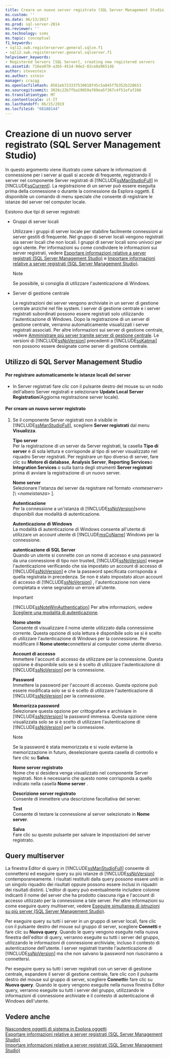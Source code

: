 ```yaml
---
title: Creare un nuovo server registrato (SQL Server Management Studio) | Microsoft Docs
ms.custom: ''
ms.date: 06/13/2017
ms.prod: sql-server-2014
ms.reviewer: ''
ms.technology: ssms
ms.topic: conceptual
f1_keywords:
- sql12.swb.registerserver.general.sqlce.f1
- sql12.swb.registerserver.general.sqlserver.f1
helpviewer_keywords:
- Registered Servers [SQL Server], creating new registered servers
ms.assetid: 716ea070-a3b5-4514-9de2-82ce8a96514b
author: stevestein
ms.author: sstein
manager: craigg
ms.openlocfilehash: 8561eb723337530818f45c5a845f7b352b328653
ms.sourcegitcommit: 3026c22b7fba19059a769ea5f367c4f51efaf286
ms.translationtype: MT
ms.contentlocale: it-IT
ms.lasthandoff: 06/15/2019
ms.locfileid: "68188144"
---
```

# <a name="create-a-new-registered-server-sql-server-management-studio"></a>Creazione di un nuovo server registrato (SQL Server Management Studio)
  In questo argomento viene illustrato come salvare le informazioni di connessione per i server ai quali si accede di frequente, registrando il server nel componente Server registrati di [!INCLUDE[ssManStudioFull](../../includes/ssmanstudiofull-md.md)] in [!INCLUDE[ssCurrent](../../includes/sscurrent-md.md)]. La registrazione di un server può essere eseguita prima della connessione o durante la connessione da Esplora oggetti. È disponibile un comando di menu speciale che consente di registrare le istanze del server nel computer locale.  
  
 Esistono due tipi di server registrati:  
  
-   Gruppi di server locali  
  
     Utilizzare i gruppi di server locale per stabilire facilmente connessioni ai server gestiti di frequente. Nel gruppo di server locali vengono registrati sia server locali che non locali. I gruppi di server locali sono univoci per ogni utente. Per informazioni su come condividere le informazioni sui server registrati, vedere [Esportare informazioni relative a server registrati &#40;SQL Server Management Studio&#41;](export-registered-server-information-sql-server-management-studio.md) e [Importare informazioni relative a server registrati &#40;SQL Server Management Studio&#41;](import-registered-server-information-sql-server-management-studio.md).  
  
    > [!NOTE]  
    >  Se possibile, si consiglia di utilizzare l'autenticazione di Windows.  
  
-   Server di gestione centrale  
  
     Le registrazioni dei server vengono archiviate in un server di gestione centrale anziché nel file system. I server di gestione centrale e i server registrati subordinati possono essere registrati solo utilizzando l'autenticazione di Windows. Dopo la registrazione di un server di gestione centrale, verranno automaticamente visualizzati i server registrati associati. Per altre informazioni sui server di gestione centrale, vedere [Amministrare più server tramite server di gestione centrale](../../relational-databases/administer-multiple-servers-using-central-management-servers.md). Le versioni di [!INCLUDE[ssNoVersion](../../includes/ssnoversion-md.md)] precedenti a [!INCLUDE[ssKatmai](../../includes/sskatmai-md.md)] non possono essere designate come server di gestione centrale.  
  
##  <a name="SSMSProcedure"></a> Utilizzo di SQL Server Management Studio  
  
#### <a name="to-automatically-register-the-local-server-instances"></a>Per registrare automaticamente le istanze locali del server  
  
-   In Server registrati fare clic con il pulsante destro del mouse su un nodo dell'albero Server registrati e selezionare **Update Local Server Registration**(Aggiorna registrazione server locale).  
  
#### <a name="to-create-a-new-registered-server"></a>Per creare un nuovo server registrato  
  
1.  Se il componente Server registrati non è visibile in [!INCLUDE[ssManStudioFull](../../includes/ssmanstudiofull-md.md)], scegliere **Server registrati** dal menu **Visualizza**.  
  
     **Tipo server**  
     Per la registrazione di un server da Server registrati, la casella **Tipo di server** è di sola lettura e corrisponde al tipo di server visualizzato nel riquadro Server registrati. Per registrare un tipo diverso di server, fare clic su **Motore di database**, **Analysis Server**, **Reporting Services**o **Integration Services** o sulla barra degli strumenti **Server registrati** prima di avviare la registrazione di un nuovo server.  
  
     **Nome server**  
     Selezionare l'istanza del server da registrare nel formato *\<nomeserver>* [\\ *\<nomeistanza>* ].  
  
     **Autenticazione**  
     Per la connessione a un'istanza di [!INCLUDE[ssNoVersion](../../includes/ssnoversion-md.md)]sono disponibili due modalità di autenticazione.  
  
     **Autenticazione di Windows**  
     La modalità di autenticazione di Windows consente all'utente di utilizzare un account utente di [!INCLUDE[msCoName](../../includes/msconame-md.md)] Windows per la connessione.  
  
     **autenticazione di SQL Server**  
     Quando un utente si connette con un nome di accesso e una password da una connessione di tipo non trusted, [!INCLUDE[ssNoVersion](../../includes/ssnoversion-md.md)] esegue l'autenticazione verificando che sia impostato un account di accesso di [!INCLUDE[ssNoVersion](../../includes/ssnoversion-md.md)] e che la password specificata corrisponda a quella registrata in precedenza. Se non è stato impostato alcun account di accesso di [!INCLUDE[ssNoVersion](../../includes/ssnoversion-md.md)] , l'autenticazione non viene completata e viene segnalato un errore all'utente.  
  
    > [!IMPORTANT]  
    >  [!INCLUDE[ssNoteWinAuthentication](../../includes/ssnotewinauthentication-md.md)] Per altre informazioni, vedere [Scegliere una modalità di autenticazione](../../relational-databases/security/choose-an-authentication-mode.md).  
  
     **Nome utente**  
     Consente di visualizzare il nome utente utilizzato dalla connessione corrente. Questa opzione di sola lettura è disponibile solo se si è scelto di utilizzare l'autenticazione di Windows per la connessione. Per modificare il **Nome utente**connettersi al computer come utente diverso.  
  
     **Account di accesso**  
     Immettere l'account di accesso da utilizzare per la connessione. Questa opzione è disponibile solo se si è scelto di utilizzare l'autenticazione di [!INCLUDE[ssNoVersion](../../includes/ssnoversion-md.md)] per la connessione.  
  
     **Password**  
     Immettere la password per l'account di accesso. Questa opzione può essere modificata solo se si è scelto di utilizzare l'autenticazione di [!INCLUDE[ssNoVersion](../../includes/ssnoversion-md.md)] per la connessione.  
  
     **Memorizza password**  
     Selezionare questa opzione per crittografare e archiviare in [!INCLUDE[ssNoVersion](../../includes/ssnoversion-md.md)] la password immessa. Questa opzione viene visualizzata solo se si è scelto di utilizzare l'autenticazione di [!INCLUDE[ssNoVersion](../../includes/ssnoversion-md.md)] per la connessione.  
  
    > [!NOTE]  
    >  Se la password è stata memorizzata e si vuole evitarne la memorizzazione in futuro, deselezionare questa casella di controllo e fare clic su **Salva**.  
  
     **Nome server registrato**  
     Nome che si desidera venga visualizzato nel componente Server registrati. Non è necessario che questo nome corrisponda a quello indicato nella casella **Nome server** .  
  
     **Descrizione server registrato**  
     Consente di immettere una descrizione facoltativa del server.  
  
     **Test**  
     Consente di testare la connessione al server selezionato in **Nome server**.  
  
     **Salva**  
     Fare clic su questo pulsante per salvare le impostazioni del server registrato.  
  
## <a name="multiserver-queries"></a>Query multiserver  
 La finestra Editor di query in [!INCLUDE[ssManStudioFull](../../includes/ssmanstudiofull-md.md)] consente di connettersi ed eseguire query su più istanze di [!INCLUDE[ssNoVersion](../../includes/ssnoversion-md.md)] contemporaneamente. I risultati restituiti dalla query possono essere uniti in un singolo riquadro dei risultati oppure possono essere inclusi in riquadri dei risultati distinti. L'editor di query può eventualmente includere colonne indicanti il nome del server che ha prodotto ciascuna riga e l'account di accesso utilizzato per la connessione a tale server. Per altre informazioni su come eseguire query multiserver, vedere [Eseguire simultanea di istruzioni su più server &#40;SQL Server Management Studio&#41;](execute-statements-against-multiple-servers-simultaneously.md).  
  
 Per eseguire query su tutti i server in un gruppo di server locali, fare clic con il pulsante destro del mouse sul gruppo di server, scegliere **Connetti** e fare clic su **Nuova query**. Quando le query vengono eseguite nella nuova finestra dell'editor di query, verranno eseguite su tutti i server del gruppo, utilizzando le informazioni di connessione archiviate, incluso il contesto di autenticazione dell'utente. I server registrati tramite l'autenticazione di [!INCLUDE[ssNoVersion](../../includes/ssnoversion-md.md)] ma che non salvano la password non riusciranno a connettersi.  
  
 Per eseguire query su tutti i server registrati con un server di gestione centrale, espandere il server di gestione centrale, fare clic con il pulsante destro del mouse sul gruppo di server, scegliere **Connetti**e fare clic su **Nuova query**. Quando le query vengono eseguite nella nuova finestra Editor query, verranno eseguite su tutti i server del gruppo, utilizzando le informazioni di connessione archiviate e il contesto di autenticazione di Windows dell'utente.  
  
## <a name="see-also"></a>Vedere anche  
 [Nascondere oggetti di sistema in Esplora oggetti](../object/hide-system-objects-in-object-explorer.md)   
 [Esportare informazioni relative a server registrati &#40;SQL Server Management Studio&#41;](export-registered-server-information-sql-server-management-studio.md)   
 [Importare informazioni relative a server registrati &#40;SQL Server Management Studio&#41;](import-registered-server-information-sql-server-management-studio.md)  
  
  
